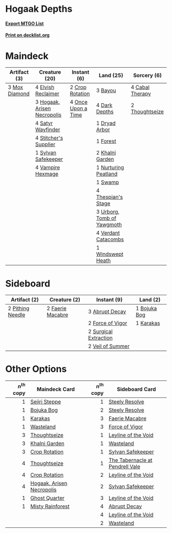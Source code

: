 # Hogaak Depths

#### [Export MTGO List](../collection/Hogaak%20Depths/Hogaak%20Depths.txt)
#### [Print on decklist.org](http://decklist.org/?deckmain=3%09Bayou%0A4%09Cabal%20Therapy%0A2%09Crop%20Rotation%0A4%09Dark%20Depths%0A1%09Dryad%20Arbor%0A4%09Elvish%20Reclaimer%0A1%09Forest%0A3%09Hogaak,%20Arisen%20Necropolis%0A2%09Khalni%20Garden%0A3%09Mox%20Diamond%0A1%09Nurturing%20Peatland%0A4%09Once%20Upon%20a%20Time%0A4%09Satyr%20Wayfinder%0A4%09Stitcher's%20Supplier%0A1%09Swamp%0A1%09Sylvan%20Safekeeper%0A4%09Thespian's%20Stage%0A2%09Thoughtseize%0A3%09Urborg,%20Tomb%20of%20Yawgmoth%0A4%09Vampire%20Hexmage%0A4%09Verdant%20Catacombs%0A1%09Windswept%20Heath&deckside=3%09Abrupt%20Decay%0A1%09Bojuka%20Bog%0A2%09Faerie%20Macabre%0A2%09Force%20of%20Vigor%0A1%09Karakas%0A2%09Pithing%20Needle%0A2%09Surgical%20Extraction%0A2%09Veil%20of%20Summer)
# Maindeck

|                                     Artifact (3)                                     |                                            Creature (20)                                             |                                         Instant (6)                                         |                                              Land (25)                                              |                                       Sorcery (6)                                        |
|--------------------------------------------------------------------------------------|------------------------------------------------------------------------------------------------------|---------------------------------------------------------------------------------------------|-----------------------------------------------------------------------------------------------------|------------------------------------------------------------------------------------------|
|3 [Mox Diamond](http://gatherer.wizards.com/Pages/Card/Details.aspx?multiverseid=5193)|4 [Elvish Reclaimer](http://gatherer.wizards.com/Pages/Card/Details.aspx?multiverseid=466923)         |2 [Crop Rotation](http://gatherer.wizards.com/Pages/Card/Details.aspx?multiverseid=417430)   |3 [Bayou](http://gatherer.wizards.com/Pages/Card/Details.aspx?multiverseid=879)                      |4 [Cabal Therapy](http://gatherer.wizards.com/Pages/Card/Details.aspx?multiverseid=413625)|
|                                                                                      |3 [Hogaak, Arisen Necropolis](http://gatherer.wizards.com/Pages/Card/Details.aspx?multiverseid=464151)|4 [Once Upon a Time](http://gatherer.wizards.com/Pages/Card/Details.aspx?multiverseid=473131)|4 [Dark Depths](http://gatherer.wizards.com/Pages/Card/Details.aspx?multiverseid=121155)             |2 [Thoughtseize](http://gatherer.wizards.com/Pages/Card/Details.aspx?multiverseid=438676) |
|                                                                                      |4 [Satyr Wayfinder](http://gatherer.wizards.com/Pages/Card/Details.aspx?multiverseid=378508)          |                                                                                             |1 [Dryad Arbor](http://gatherer.wizards.com/Pages/Card/Details.aspx?multiverseid=136196)             |                                                                                          |
|                                                                                      |4 [Stitcher's Supplier](http://gatherer.wizards.com/Pages/Card/Details.aspx?multiverseid=447257)      |                                                                                             |1 [Forest](http://gatherer.wizards.com/Pages/Card/Details.aspx?multiverseid=439860)                  |                                                                                          |
|                                                                                      |1 [Sylvan Safekeeper](http://gatherer.wizards.com/Pages/Card/Details.aspx?multiverseid=389709)        |                                                                                             |2 [Khalni Garden](http://gatherer.wizards.com/Pages/Card/Details.aspx?multiverseid=220535)           |                                                                                          |
|                                                                                      |4 [Vampire Hexmage](http://gatherer.wizards.com/Pages/Card/Details.aspx?multiverseid=389735)          |                                                                                             |1 [Nurturing Peatland](http://gatherer.wizards.com/Pages/Card/Details.aspx?multiverseid=464192)      |                                                                                          |
|                                                                                      |                                                                                                      |                                                                                             |1 [Swamp](http://gatherer.wizards.com/Pages/Card/Details.aspx?multiverseid=439858)                   |                                                                                          |
|                                                                                      |                                                                                                      |                                                                                             |4 [Thespian's Stage](http://gatherer.wizards.com/Pages/Card/Details.aspx?multiverseid=366353)        |                                                                                          |
|                                                                                      |                                                                                                      |                                                                                             |3 [Urborg, Tomb of Yawgmoth](http://gatherer.wizards.com/Pages/Card/Details.aspx?multiverseid=383425)|                                                                                          |
|                                                                                      |                                                                                                      |                                                                                             |4 [Verdant Catacombs](http://gatherer.wizards.com/Pages/Card/Details.aspx?multiverseid=405113)       |                                                                                          |
|                                                                                      |                                                                                                      |                                                                                             |1 [Windswept Heath](http://gatherer.wizards.com/Pages/Card/Details.aspx?multiverseid=405115)         |                                                                                          |


# Sideboard

|                                       Artifact (2)                                        |                                       Creature (2)                                        |                                          Instant (9)                                           |                                       Land (2)                                        |
|-------------------------------------------------------------------------------------------|-------------------------------------------------------------------------------------------|------------------------------------------------------------------------------------------------|---------------------------------------------------------------------------------------|
|2 [Pithing Needle](http://gatherer.wizards.com/Pages/Card/Details.aspx?multiverseid=129526)|2 [Faerie Macabre](http://gatherer.wizards.com/Pages/Card/Details.aspx?multiverseid=201822)|3 [Abrupt Decay](http://gatherer.wizards.com/Pages/Card/Details.aspx?multiverseid=456061)       |1 [Bojuka Bog](http://gatherer.wizards.com/Pages/Card/Details.aspx?multiverseid=376269)|
|                                                                                           |                                                                                           |2 [Force of Vigor](http://gatherer.wizards.com/Pages/Card/Details.aspx?multiverseid=464113)     |1 [Karakas](http://gatherer.wizards.com/Pages/Card/Details.aspx?multiverseid=413782)   |
|                                                                                           |                                                                                           |2 [Surgical Extraction](http://gatherer.wizards.com/Pages/Card/Details.aspx?multiverseid=397706)|                                                                                       |
|                                                                                           |                                                                                           |2 [Veil of Summer](http://gatherer.wizards.com/Pages/Card/Details.aspx?multiverseid=466952)     |                                                                                       |


# Other Options

|*n*<sup>th</sup> copy|                                           Maindeck Card                                            |*n*<sup>th</sup> copy|                                             Sideboard Card                                             |
|--------------------:|----------------------------------------------------------------------------------------------------|--------------------:|--------------------------------------------------------------------------------------------------------|
|                    1|[Sejiri Steppe](http://gatherer.wizards.com/Pages/Card/Details.aspx?multiverseid=243453)            |                    1|[Steely Resolve](http://gatherer.wizards.com/Pages/Card/Details.aspx?multiverseid=40130)                |
|                    1|[Bojuka Bog](http://gatherer.wizards.com/Pages/Card/Details.aspx?multiverseid=376269)               |                    2|[Steely Resolve](http://gatherer.wizards.com/Pages/Card/Details.aspx?multiverseid=40130)                |
|                    1|[Karakas](http://gatherer.wizards.com/Pages/Card/Details.aspx?multiverseid=413782)                  |                    3|[Faerie Macabre](http://gatherer.wizards.com/Pages/Card/Details.aspx?multiverseid=201822)               |
|                    1|[Wasteland](http://gatherer.wizards.com/Pages/Card/Details.aspx?multiverseid=413790)                |                    3|[Force of Vigor](http://gatherer.wizards.com/Pages/Card/Details.aspx?multiverseid=464113)               |
|                    3|[Thoughtseize](http://gatherer.wizards.com/Pages/Card/Details.aspx?multiverseid=438676)             |                    1|[Leyline of the Void](http://gatherer.wizards.com/Pages/Card/Details.aspx?multiverseid=107682)          |
|                    3|[Khalni Garden](http://gatherer.wizards.com/Pages/Card/Details.aspx?multiverseid=220535)            |                    1|[Wasteland](http://gatherer.wizards.com/Pages/Card/Details.aspx?multiverseid=413790)                    |
|                    3|[Crop Rotation](http://gatherer.wizards.com/Pages/Card/Details.aspx?multiverseid=417430)            |                    1|[Sylvan Safekeeper](http://gatherer.wizards.com/Pages/Card/Details.aspx?multiverseid=389709)            |
|                    4|[Thoughtseize](http://gatherer.wizards.com/Pages/Card/Details.aspx?multiverseid=438676)             |                    1|[The Tabernacle at Pendrell Vale](http://gatherer.wizards.com/Pages/Card/Details.aspx?multiverseid=1690)|
|                    4|[Crop Rotation](http://gatherer.wizards.com/Pages/Card/Details.aspx?multiverseid=417430)            |                    2|[Leyline of the Void](http://gatherer.wizards.com/Pages/Card/Details.aspx?multiverseid=107682)          |
|                    4|[Hogaak, Arisen Necropolis](http://gatherer.wizards.com/Pages/Card/Details.aspx?multiverseid=464151)|                    2|[Sylvan Safekeeper](http://gatherer.wizards.com/Pages/Card/Details.aspx?multiverseid=389709)            |
|                    1|[Ghost Quarter](http://gatherer.wizards.com/Pages/Card/Details.aspx?multiverseid=389534)            |                    3|[Leyline of the Void](http://gatherer.wizards.com/Pages/Card/Details.aspx?multiverseid=107682)          |
|                    1|[Misty Rainforest](http://gatherer.wizards.com/Pages/Card/Details.aspx?multiverseid=405102)         |                    4|[Abrupt Decay](http://gatherer.wizards.com/Pages/Card/Details.aspx?multiverseid=456061)                 |
|                     |                                                                                                    |                    4|[Leyline of the Void](http://gatherer.wizards.com/Pages/Card/Details.aspx?multiverseid=107682)          |
|                     |                                                                                                    |                    2|[Wasteland](http://gatherer.wizards.com/Pages/Card/Details.aspx?multiverseid=413790)                    |

